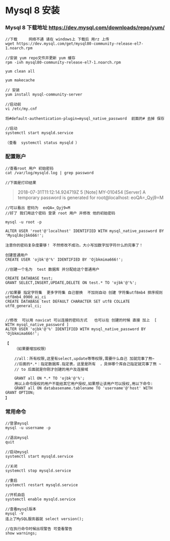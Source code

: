 # Mysql 8 安装

### Mysql 8 下载地址 https://dev.mysql.com/downloads/repo/yum/
	
	//下载     网络不通 请在 windows上 下载后 用rz 上传
	wget https://dev.mysql.com/get/mysql80-community-release-el7-1.noarch.rpm
	
	//安装 yum repo文件并更新 yum 缓存
	rpm -ivh mysql80-community-release-el7-1.noarch.rpm
	
	yum clean all
	
	yum makecache
	
	// 安装
	yum install mysql-community-server
	
	//启动前 
	vi /etc/my.cnf
	
	将#default-authentication-plugin=mysql_native_password  前面的# 去掉 保存 
	
	//启动
	systemctl start mysqld.service
	
	（查看  systemctl status mysqld ）
	
### 配置账户
	
	//查看root 用户 初始密码
	cat /var/log/mysqld.log | grep password

	//下面是打印结果

>2018-07-31T11:12:14.924719Z 5 [Note] MY-010454 [Server] A temporary password is generated for root@localhost: eoQA=_Qyj9=M

	//可以看出 密码为  eoQA=_Qyj9=M
	//好了 我们用这个密码 登录 root 用户 并修改 他的初始密码 
	
	mysql -u root -p 
	
	ALTER USER 'root'@'localhost' IDENTIFIED WITH mysql_native_password BY 'Mysql8ojbk666!';
	
	注意你的密码复杂度要够！ 不然修改不成功，大小写加数字加字符什么的完事了！
	
	创建普通用户
	CREATE USER 'ojbk'@'%' IDENTIFIED BY 'Ojbkmima666!';
	
	//创建一个名为  test 数据库 并分配给这个普通用户

	CREATE DATABASE test;
	GRANT SELECT,INSERT,UPDATE,DELETE ON test.* TO 'ojbk'@'%';
	
	//如果要 指定字符集  更多字符集 自己替换  不加则自动 创建 字符集utf8mb4 排序规则utf8mb4_0900_ai_ci
	CREATE DATABASE test DEFAULT CHARACTER SET utf8 COLLATE utf8_general_ci;
	
	
	//修改  可以用 navicat 可以连接的密码方式   也可以在 创建的时候 直接 加上  [ WITH mysql_native_password ]
	ALTER USER 'ojbk'@'%' IDENTIFIED WITH mysql_native_password BY 'Ojbkmima666!';
	
	【	
		（如果要增加权限）
		 
		//all：所有权限,这里有select,update等等权限,需要什么自己 加就完事了熬~
		//后面的*.*：指定数据库.指定表，这里是所有  ，具体哪个库自己指定就完事了熬 ~
		// to 后面就是你刚才创建的用户及连接域
		
		GRANT all ON *.* TO 'ojbk'@'%';
		用以上命令授权的用户不能给其它用户授权,如果想让该用户可以授权,用以下命令: 
		GRANT all ON databasename.tablename TO 'username'@'host' WITH GRANT OPTION;
	】
	
### 常用命令

	
	//登录mysql
	mysql -u username -p
	 
	//退出mysql 
	quit
	 
	//启动mysql
	systemctl start mysqld.service
	 
	//关闭
	systemctl stop mysqld.service
	 
	//重启
	systemctl restart mysqld.service
	 
	//开机自启
	systemctl enable mysqld.service
	 
	//查看mysql版本
	mysql -V
	连上了MySQL服务器就 select version();
	
	//在执行命令时候出现警告 可查看警告
	show warnings;